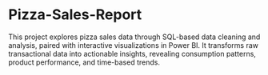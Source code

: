 # Pizza-Sales-Report
This project explores pizza sales data through SQL-based data cleaning and analysis, paired with interactive visualizations in Power BI. It transforms raw transactional data into actionable insights, revealing consumption patterns, product performance, and time-based trends.
